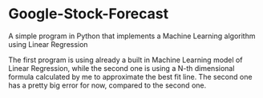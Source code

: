 # Google-Stock-Forecast
A simple program in Python that implements a Machine Learning algorithm using Linear Regression

The first program is using already a built in Machine Learning model of Linear Regression, while the second one is using a N-th dimensional formula calculated by me to approximate the best fit line. The second one has a pretty big error for now, compared to the second one.

